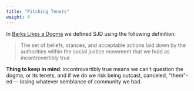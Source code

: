 ```yaml
---
title: "Pitching Tenets"
weight: 4
---
```


In [Barks Likes a Dogma](https://barkslikeadogma.course.sjmd.space) we defined SJD using the following definition:

> The set of beliefs, stances, and acceptable actions laid down by the authorities within the social justice movement that we hold as incontrovertibly true

**Thing to keep in mind**: incontrovertibly true means we can't question the dogma, or its tenets, and if we do we risk being outcast, canceled, "them"-ed -- losing whatever semblance of community we had.
